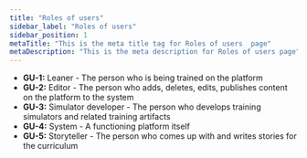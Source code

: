 ```yaml
---
title: "Roles of users"
sidebar_label: "Roles of users"
sidebar_position: 1
metaTitle: "This is the meta title tag for Roles of users  page"
metaDescription: "This is the meta description for Roles of users page"
---
```


- **GU-1:** Leaner - The person who is being trained on the platform
- **GU-2:** Editor - The person who adds, deletes, edits, publishes content on the platform to the system
- **GU-3:** Simulator developer - The person who develops training simulators and related training artifacts
- **GU-4:** System - A functioning platform itself
- **GU-5:** Storyteller - The person who comes up with and writes stories for the curriculum
